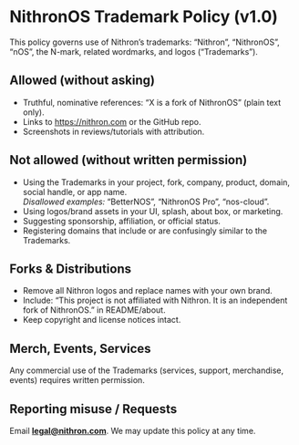 # NithronOS Trademark Policy (v1.0)

This policy governs use of Nithron’s trademarks: “Nithron”, “NithronOS”, “nOS”, the N-mark, related wordmarks, and logos (“Trademarks”).

## Allowed (without asking)
- Truthful, nominative references: “X is a fork of NithronOS” (plain text only).
- Links to https://nithron.com or the GitHub repo.
- Screenshots in reviews/tutorials with attribution.

## Not allowed (without written permission)
- Using the Trademarks in your project, fork, company, product, domain, social handle, or app name.  
  *Disallowed examples:* “BetterNOS”, “NithronOS Pro”, “nos-cloud”.
- Using logos/brand assets in your UI, splash, about box, or marketing.
- Suggesting sponsorship, affiliation, or official status.
- Registering domains that include or are confusingly similar to the Trademarks.

## Forks & Distributions
- Remove all Nithron logos and replace names with your own brand.
- Include: “This project is not affiliated with Nithron. It is an independent fork of NithronOS.” in README/about.
- Keep copyright and license notices intact.

## Merch, Events, Services
Any commercial use of the Trademarks (services, support, merchandise, events) requires written permission.

## Reporting misuse / Requests
Email **legal@nithron.com**. We may update this policy at any time.
